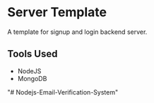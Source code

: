 # Server Template

A template for signup and login backend server.

## Tools Used

- NodeJS
- MongoDB

"# Nodejs-Email-Verification-System" 
